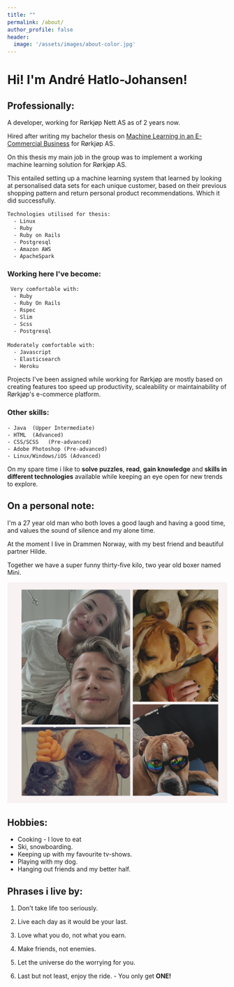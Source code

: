 ```yaml
---
title: ""
permalink: /about/
author_profile: false
header:
  image: '/assets/images/about-color.jpg'
---
```


# Hi! I'm André Hatlo-Johansen!


## Professionally:

A developer, working for Rørkjøp Nett AS as of 2 years now.

Hired after writing my bachelor thesis on [Machine Learning in an E-Commercial Business](https://drive.google.com/open?id=1ZTvTA2Uo2WnMI_grts0aJcPWlR_Hje06) for Rørkjøp AS.

On this thesis my main job in the group was to implement a working machine learning solution for Rørkjøp AS.

This entailed setting up a machine learning system that learned by looking at personalised data sets for each unique customer, based on their previous shopping pattern and return personal product recommendations. Which it did successfully.

    Technologies utilised for thesis:
      - Linux
      - Ruby
      - Ruby on Rails
      - Postgresql
      - Amazon AWS
      - ApacheSpark

### Working here I've become:

     Very comfortable with:
      - Ruby
      - Ruby On Rails
      - Rspec
      - Slim
      - Scss
      - Postgresql

    Moderately comfortable with:
      - Javascript
      - Elasticsearch
      - Heroku

Projects I've been assigned while working for Rørkjøp are mostly based on creating features too speed up productivity, scaleability or maintainability of Rørkjøp's e-commerce platform.

### Other skills:

    - Java  (Upper Intermediate)
    - HTML  (Advanced)
    - CSS/SCSS   (Pre-advanced)
    - Adobe Photoshop (Pre-advanced)
    - Linux/Windows/iOS (Advanced)

On my spare time i like to **solve puzzles**, **read**, **gain knowledge** and **skills in different technologies** available while keeping an eye open for new trends to explore.

## On a personal note:

I'm a 27 year old man who both loves a good laugh and having a good time, and values the sound of silence and my alone time.

At the moment I live in Drammen Norway, with my best friend and beautiful partner Hilde.

Together we have a super funny thirty-five kilo, two year old boxer named Mini.

<img src="/assets/images/fam.jpg" alt="my family"/>

## Hobbies:

  - Cooking - I love to eat
  - Ski, snowboarding.
  - Keeping up with my favourite tv-shows.
  - Playing with my dog.
  - Hanging out friends and my better half.


## Phrases i live by:

  1. Don't take life too seriously.

  2. Live each day as it would be your last.

  3. Love what you do, not what you earn.

  4. Make friends, not enemies.

  5. Let the universe do the worrying for you.

  6. Last but not least, enjoy the ride.
    - You only get **ONE!**
